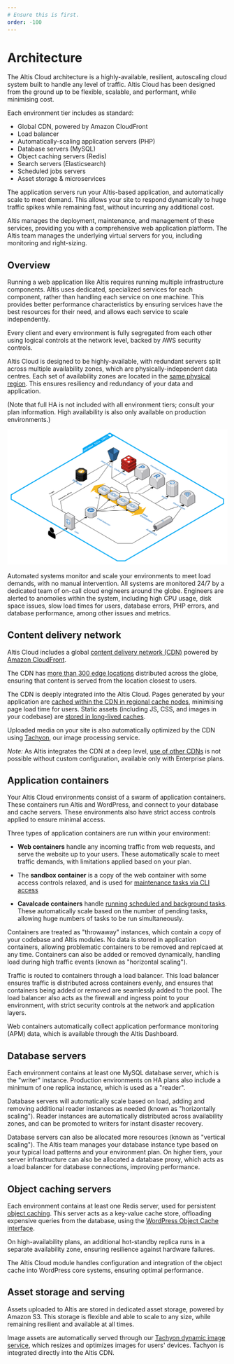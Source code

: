 ```yaml
---
# Ensure this is first.
order: -100
---
```

# Architecture

The Altis Cloud architecture is a highly-available, resilient, autoscaling cloud system built to handle any level of traffic. Altis Cloud has been designed from the ground up to be flexible, scalable, and performant, while minimising cost.

Each environment tier includes as standard:

* Global CDN, powered by Amazon CloudFront
* Load balancer
* Automatically-scaling application servers (PHP)
* Database servers (MySQL)
* Object caching servers (Redis)
* Search servers (Elasticsearch)
* Scheduled jobs servers
* Asset storage & microservices

The application servers run your Altis-based application, and automatically scale to meet demand. This allows your site to respond dynamically to huge traffic spikes while remaining fast, without incurring any additional cost.

Altis manages the deployment, maintenance, and management of these services, providing you with a comprehensive web application platform. The Altis team manages the underlying virtual servers for you, including monitoring and right-sizing.


## Overview

Running a web application like Altis requires running multiple infrastructure components. Altis uses dedicated, specialized services for each component, rather than handling each service on one machine. This provides better performance characteristics by ensuring services have the best resources for their need, and allows each service to scale independently.

Every client and every environment is fully segregated from each other using logical controls at the network level, backed by AWS security controls.

Altis Cloud is designed to be highly-available, with redundant servers split across multiple availability zones, which are physically-independent data centres. Each set of availability zones are located in the [same physical region](./origin-locations.md). This ensures resiliency and redundancy of your data and application.

(Note that full HA is not included with all environment tiers; consult your plan information. High availability is also only available on production environments.)

![Architecture diagram](assets/architecture.svg)

Automated systems monitor and scale your environments to meet load demands, with no manual intervention. All systems are monitored 24/7 by a dedicated team of on-call cloud engineers around the globe. Engineers are alerted to anomolies within the system, including high CPU usage, disk space issues, slow load times for users, database errors, PHP errors, and database performance, among other issues and metrics.


## Content delivery network

Altis Cloud includes a global [content delivery network (CDN)](./cdn/) powered by [Amazon CloudFront](https://aws.amazon.com/cloudfront/).

The CDN has [more than 300 edge locations](./cdn/) distributed across the globe, ensuring that content is served from the location closest to users.

The CDN is deeply integrated into the Altis Cloud. Pages generated by your application are [cached within the CDN in regional cache nodes](./page-caching.md), minimising page load time for users. Static assets (including JS, CSS, and images in your codebase) are [stored in long-lived caches](./static-file-caching.md).

Uploaded media on your site is also automatically optimized by the CDN using [Tachyon](docs://media/dynamic-images.md), our image processing service.

*Note:* As Altis integrates the CDN at a deep level, [use of other CDNs](./cdn/third-party.md) is not possible without custom configuration, available only with Enterprise plans.


## Application containers

Your Altis Cloud environments consist of a swarm of application containers. These containers run Altis and WordPress, and connect to your database and cache servers. These environments also have strict access controls applied to ensure minimal access.

Three types of application containers are run within your environment:

* **Web containers** handle any incoming traffic from web requests, and serve the website up to your users. These automatically scale to meet traffic demands, with limitations applied based on your plan.

* The **sandbox container** is a copy of the web container with some access controls relaxed, and is used for [maintenance tasks via CLI access](./dashboard/cli.md)

* **Cavalcade containers** handle [running scheduled and background tasks](./scheduled-tasks.md). These automatically scale based on the number of pending tasks, allowing huge numbers of tasks to be run simultaneously.

Containers are treated as "throwaway" instances, which contain a copy of your codebase and Altis modules. No data is stored in application containers, allowing problematic containers to be removed and replcaed at any time. Containers can also be added or removed dynamically, handling load during high traffic events (known as "horizontal scaling").

Traffic is routed to containers through a load balancer. This load balancer ensures traffic is distributed across containers evenly, and ensures that containers being added or removed are seamlessly added to the pool. The load balancer also acts as the firewall and ingress point to your environment, with strict security controls at the network and application layers.

Web containers automatically collect application performance monitoring (APM) data, which is available through the Altis Dashboard.


## Database servers

Each environment contains at least one MySQL database server, which is the "writer" instance. Production environments on HA plans also include a minimum of one replica instance, which is used as a "reader".

Database servers will automatically scale based on load, adding and removing additional reader instances as needed (known as "horizontally scaling"). Reader instances are automatically distributed across availability zones, and can be promoted to writers for instant disaster recovery.

Database servers can also be allocated more resources (known as "vertical scaling"). The Altis team manages your database instance type based on your typical load patterns and your environment plan. On higher tiers, your server infrastructure can also be allocated a database proxy, which acts as a load balancer for database connections, improving performance.


## Object caching servers

Each environment contains at least one Redis server, used for persistent [object caching](./object-cache.md). This server acts as a key-value cache store, offloading expensive queries from the database, using the [WordPress Object Cache interface](https://developer.wordpress.org/reference/classes/wp_object_cache/).

On high-availability plans, an additional hot-standby replica runs in a separate availability zone, ensuring resilience against hardware failures.

The Altis Cloud module handles configuration and integration of the object cache into WordPress core systems, ensuring optimal performance.


## Asset storage and serving

Assets uploaded to Altis are stored in dedicated asset storage, powered by Amazon S3. This storage is flexible and able to scale to any size, while remaining resilient and available at all times.

Image assets are automatically served through our [Tachyon dynamic image service](docs://media/dynamic-images/), which resizes and optimizes images for users' devices. Tachyon is integrated directly into the Altis CDN.
